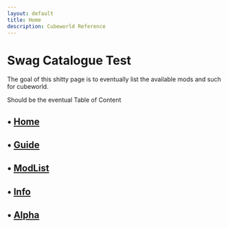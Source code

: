 ```yaml
---
layout: default
title: Home
description: Cubeworld Reference
---
```



# Swag Catalogue Test

The goal of this shitty page is to eventually list the available mods and such for cubeworld.

Should be the eventual Table of Content

## &bull; [Home](https://paroyer.github.io/ModCatalogue/)

## &bull; [Guide](https://paroyer.github.io/ModCatalogue/Guide)

## &bull; [ModList](https://paroyer.github.io/ModCatalogue/ModList)

## &bull; [Info](https://paroyer.github.io/ModCatalogue/Info)

## &bull; [Alpha](https://paroyer.github.io/ModCatalogue/Alpha)


